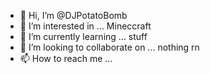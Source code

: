 - 👋 Hi, I’m @DJPotatoBomb
- 👀 I’m interested in ... Mineccraft
- 🌱 I’m currently learning ... stuff
- 💞️ I’m looking to collaborate on ... nothing rn
- 📫 How to reach me ...

<!---
DJPotatoBomb/DJPotatoBomb is a ✨ special ✨ repository because its `README.md` (this file) appears on your GitHub profile.
You can click the Preview link to take a look at your changes.
--->
